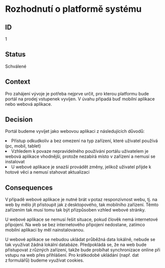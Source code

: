 <h1>Rozhodnutí o platformě systému</li>

<h2>ID</h2>
1

<h2>Status</h2>
Schválené

<h2>Context</h2>

Pro zahájení vývoje je potřeba nejprve určit, pro kterou platformu bude portál na prodej vstupenek vyvíjen. V úvahu připadá buď mobilní aplikace nebo webová aplikace.  

<h2>Decision</h2>

Portál budeme vyvíjet jako webovou aplikaci z následujících důvodů: 

<li>Přístup odkudkoliv a bez omezení na typ zařízení, které uživatel používá (pc, mobil, tablet) </li>

<li>Vzhledem k povaze nepravidelného používání portálu uživatelem je webová aplikace vhodnější, protože nezabírá místo v zařízení a nemusí se instalovat </li>

<li>U webové aplikace je snazší provádět změny, jelikož uživatel přijde k hotové věci a nemusí stahovat aktualizaci </li>

<h2>Consequences</h2>

V případě webové aplikace je nutné brát v potaz responzivnost webu, tj. na web by mělo jít přistoupit jak z desktopového, tak mobilního zařízení. Těmto zařízením tak musí tomu tak být přizpůsoben vzhled webové stránky. 

U webové aplikace se nemusí řešit situace, pokud člověk nemá internetové připojení. Na web se bez internetového připojení nedostane, zatímco mobilní aplikaci by měl nainstalovanou. 

U webové aplikace se nebudou ukládat průběžná data lokálně, nebude se tak využívat žádná lokální databáze. Předpokládá se, že na web bude přistupovat z různých zařízení, takže bude probíhat synchronizace online při vstupu na web přes přihlášení. Pro krátkodobé ukládání (např. dat z formulářů) budeme využívat cookies. 
